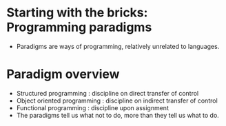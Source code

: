 # Starting with the bricks: Programming paradigms
- Paradigms are ways of programming, relatively unrelated to languages.

# Paradigm overview
- Structured programming : discipline on direct transfer of control
- Object oriented programming : discipline on indirect transfer of control
- Functional programming : discipline upon assignment
- The paradigms tell us what not to do, more than they tell us what to do.


